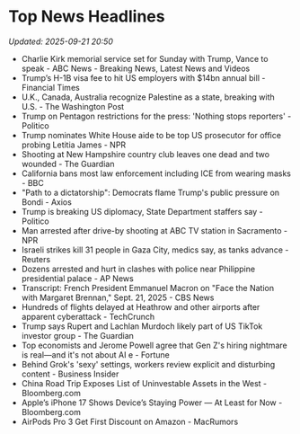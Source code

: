 # Top News Headlines

_Updated: 2025-09-21 20:50_

- Charlie Kirk memorial service set for Sunday with Trump, Vance to speak - ABC News - Breaking News, Latest News and Videos
- Trump’s H-1B visa fee to hit US employers with $14bn annual bill - Financial Times
- U.K., Canada, Australia recognize Palestine as a state, breaking with U.S. - The Washington Post
- Trump on Pentagon restrictions for the press: 'Nothing stops reporters' - Politico
- Trump nominates White House aide to be top US prosecutor for office probing Letitia James - NPR
- Shooting at New Hampshire country club leaves one dead and two wounded - The Guardian
- California bans most law enforcement including ICE from wearing masks - BBC
- "Path to a dictatorship": Democrats flame Trump's public pressure on Bondi - Axios
- Trump is breaking US diplomacy, State Department staffers say - Politico
- Man arrested after drive-by shooting at ABC TV station in Sacramento - NPR
- Israeli strikes kill 31 people in Gaza City, medics say, as tanks advance - Reuters
- Dozens arrested and hurt in clashes with police near Philippine presidential palace - AP News
- Transcript: French President Emmanuel Macron on "Face the Nation with Margaret Brennan," Sept. 21, 2025 - CBS News
- Hundreds of flights delayed at Heathrow and other airports after apparent cyberattack - TechCrunch
- Trump says Rupert and Lachlan Murdoch likely part of US TikTok investor group - The Guardian
- Top economists and Jerome Powell agree that Gen Z's hiring nightmare is real—and it's not about AI e - Fortune
- Behind Grok's 'sexy' settings, workers review explicit and disturbing content - Business Insider
- China Road Trip Exposes List of Uninvestable Assets in the West - Bloomberg.com
- Apple’s iPhone 17 Shows Device’s Staying Power — At Least for Now - Bloomberg.com
- AirPods Pro 3 Get First Discount on Amazon - MacRumors